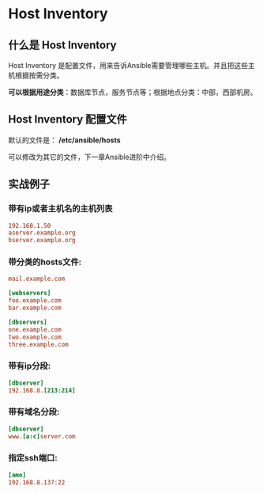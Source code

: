# Host Inventory 



## 什么是 Host Inventory

 Host Inventory 是配置文件，用来告诉Ansible需要管理哪些主机。并且把这些主机根据按需分类。

**可以根据用途分类**：数据库节点，服务节点等；根据地点分类：中部，西部机房。



## Host Inventory 配置文件

默认的文件是：
**/etc/ansible/hosts**

可以修改为其它的文件，下一章Ansible进阶中介绍。



## 实战例子

### 带有ip或者主机名的主机列表

```ini
192.168.1.50
aserver.example.org
bserver.example.org
```



### 带分类的hosts文件:

```ini
mail.example.com

[webservers]
foo.example.com
bar.example.com

[dbservers]
one.example.com
two.example.com
three.example.com
```



### 带有ip分段:

```ini
[dbserver]
192.168.8.[213:214]
```



### 带有域名分段:

```ini
[dbserver]
www.[a:c]server.com
```



### 指定ssh端口:

```ini
[amo]
192.168.8.137:22
```

